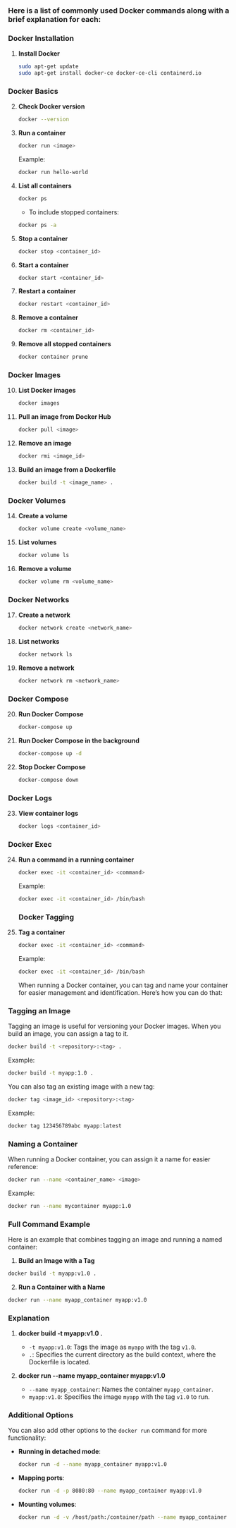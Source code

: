 ### Here is a list of commonly used Docker commands along with a brief explanation for each:

### Docker Installation
1. **Install Docker**
    ```bash
    sudo apt-get update
    sudo apt-get install docker-ce docker-ce-cli containerd.io
    ```

### Docker Basics
2. **Check Docker version**
    ```bash
    docker --version
    ```

3. **Run a container**
    ```bash
    docker run <image>
    ```
    Example:
    ```bash
    docker run hello-world
    ```

4. **List all containers**
    ```bash
    docker ps
    ```
    - To include stopped containers:
    ```bash
    docker ps -a
    ```

5. **Stop a container**
    ```bash
    docker stop <container_id>
    ```

6. **Start a container**
    ```bash
    docker start <container_id>
    ```

7. **Restart a container**
    ```bash
    docker restart <container_id>
    ```

8. **Remove a container**
    ```bash
    docker rm <container_id>
    ```

9. **Remove all stopped containers**
    ```bash
    docker container prune
    ```

### Docker Images
10. **List Docker images**
    ```bash
    docker images
    ```

11. **Pull an image from Docker Hub**
    ```bash
    docker pull <image>
    ```

12. **Remove an image**
    ```bash
    docker rmi <image_id>
    ```

13. **Build an image from a Dockerfile**
    ```bash
    docker build -t <image_name> .
    ```

### Docker Volumes
14. **Create a volume**
    ```bash
    docker volume create <volume_name>
    ```

15. **List volumes**
    ```bash
    docker volume ls
    ```

16. **Remove a volume**
    ```bash
    docker volume rm <volume_name>
    ```

### Docker Networks
17. **Create a network**
    ```bash
    docker network create <network_name>
    ```

18. **List networks**
    ```bash
    docker network ls
    ```

19. **Remove a network**
    ```bash
    docker network rm <network_name>
    ```

### Docker Compose
20. **Run Docker Compose**
    ```bash
    docker-compose up
    ```

21. **Run Docker Compose in the background**
    ```bash
    docker-compose up -d
    ```

22. **Stop Docker Compose**
    ```bash
    docker-compose down
    ```

### Docker Logs
23. **View container logs**
    ```bash
    docker logs <container_id>
    ```

### Docker Exec
24. **Run a command in a running container**
    ```bash
    docker exec -it <container_id> <command>
    ```
    Example:
    ```bash
    docker exec -it <container_id> /bin/bash
    ```

    ### Docker Tagging
24. **Tag a container**
    ```bash
    docker exec -it <container_id> <command>
    ```
    Example:
    ```bash
    docker exec -it <container_id> /bin/bash
    ```

    When running a Docker container, you can tag and name your container for easier management and identification. Here’s how you can do that:

### Tagging an Image

Tagging an image is useful for versioning your Docker images. When you build an image, you can assign a tag to it.

```bash
docker build -t <repository>:<tag> .
```

Example:
```bash
docker build -t myapp:1.0 .
```

You can also tag an existing image with a new tag:

```bash
docker tag <image_id> <repository>:<tag>
```

Example:
```bash
docker tag 123456789abc myapp:latest
```

### Naming a Container

When running a Docker container, you can assign it a name for easier reference:

```bash
docker run --name <container_name> <image>
```

Example:
```bash
docker run --name mycontainer myapp:1.0
```

### Full Command Example

Here is an example that combines tagging an image and running a named container:

1. **Build an Image with a Tag**

```bash
docker build -t myapp:v1.0 .
```

2. **Run a Container with a Name**

```bash
docker run --name myapp_container myapp:v1.0
```

### Explanation

1. **docker build -t myapp:v1.0 .**
   - `-t myapp:v1.0`: Tags the image as `myapp` with the tag `v1.0`.
   - `.`: Specifies the current directory as the build context, where the Dockerfile is located.

2. **docker run --name myapp_container myapp:v1.0**
   - `--name myapp_container`: Names the container `myapp_container`.
   - `myapp:v1.0`: Specifies the image `myapp` with the tag `v1.0` to run.

### Additional Options

You can also add other options to the `docker run` command for more functionality:

- **Running in detached mode**:
  ```bash
  docker run -d --name myapp_container myapp:v1.0
  ```

- **Mapping ports**:
  ```bash
  docker run -d -p 8080:80 --name myapp_container myapp:v1.0
  ```

- **Mounting volumes**:
  ```bash
  docker run -d -v /host/path:/container/path --name myapp_container myapp:v1.0
  ```
